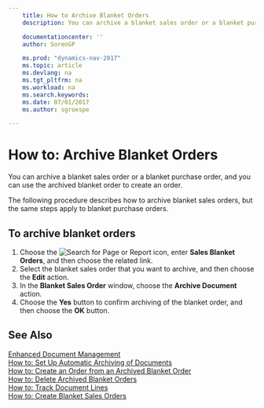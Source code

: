 ```yaml
---
    title: How to Archive Blanket Orders
    description: You can archive a blanket sales order or a blanket purchase order, and you can use the archived blanket order to create an order.

    documentationcenter: ''
    author: SorenGP

    ms.prod: "dynamics-nav-2017"
    ms.topic: article
    ms.devlang: na
    ms.tgt_pltfrm: na
    ms.workload: na
    ms.search.keywords:
    ms.date: 07/01/2017
    ms.author: sgroespe

---
```

# How to: Archive Blanket Orders
You can archive a blanket sales order or a blanket purchase order, and you can use the archived blanket order to create an order.  

The following procedure describes how to archive blanket sales orders, but the same steps apply to blanket purchase orders.  

## To archive blanket orders  

1.  Choose the ![Search for Page or Report](../../media/ui-search/search_small.png "Search for Page or Report icon") icon, enter **Sales Blanket Orders**, and then choose the related link.  
2.  Select the blanket sales order that you want to archive, and then choose the **Edit** action.  
3.  In the **Blanket Sales Order** window, choose the **Archive Document** action.  
4.  Choose the **Yes** button to confirm archiving of the blanket order, and then choose the **OK** button.  

## See Also  
 [Enhanced Document Management](enhanced-document-management.md)   
 [How to: Set Up Automatic Archiving of Documents](how-to-set-up-automatic-archiving-of-documents.md)   
 [How to: Create an Order from an Archived Blanket Order](how-to-create-an-order-from-an-archived-blanket-order.md)   
 [How to: Delete Archived Blanket Orders](how-to-delete-archived-blanket-orders.md)   
 [How to: Track Document Lines](how-to-track-document-lines.md)   
 [How to: Create Blanket Sales Orders](../../sales-how-to-create-blanket-sales-orders.md)  

